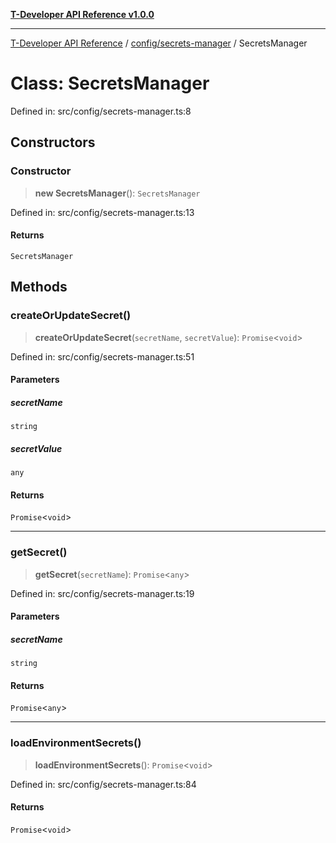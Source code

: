 [**T-Developer API Reference v1.0.0**](../../../README.md)

***

[T-Developer API Reference](../../../modules.md) / [config/secrets-manager](../README.md) / SecretsManager

# Class: SecretsManager

Defined in: src/config/secrets-manager.ts:8

## Constructors

### Constructor

> **new SecretsManager**(): `SecretsManager`

Defined in: src/config/secrets-manager.ts:13

#### Returns

`SecretsManager`

## Methods

### createOrUpdateSecret()

> **createOrUpdateSecret**(`secretName`, `secretValue`): `Promise`\<`void`\>

Defined in: src/config/secrets-manager.ts:51

#### Parameters

##### secretName

`string`

##### secretValue

`any`

#### Returns

`Promise`\<`void`\>

***

### getSecret()

> **getSecret**(`secretName`): `Promise`\<`any`\>

Defined in: src/config/secrets-manager.ts:19

#### Parameters

##### secretName

`string`

#### Returns

`Promise`\<`any`\>

***

### loadEnvironmentSecrets()

> **loadEnvironmentSecrets**(): `Promise`\<`void`\>

Defined in: src/config/secrets-manager.ts:84

#### Returns

`Promise`\<`void`\>

